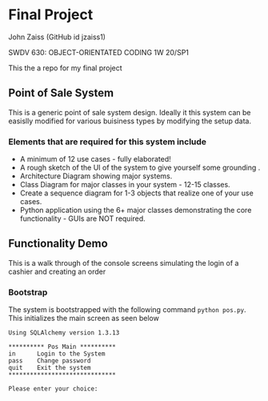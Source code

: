 # Final Project

John Zaiss (GitHub id jzaiss1)

SWDV 630: OBJECT-ORIENTATED CODING 1W 20/SP1

This the a repo for my final project

## Point of Sale System

This is a generic point of sale system design.  Ideally it this system can be easislly modified for various buisiness types by modifying the setup data.

### Elements that are required for this system include

* A minimum of 12 use cases - fully elaborated!
* A rough sketch of the UI of the system to give yourself some grounding .
* Architecture Diagram showing major systems.
* Class Diagram for major classes in your system - 12-15 classes.
* Create a sequence diagram for 1-3 objects that realize one of your use cases.
* Python application using the 6+ major classes demonstrating the core functionality - GUIs are NOT required.

## Functionality Demo

This is a walk through of the console screens simulating the login of a cashier and creating an order

### Bootstrap

The system is bootstrapped with the following command `python pos.py`. This initializes the main screen as seen below

```
Using SQLAlchemy version 1.3.13

********** Pos Main **********
in      Login to the System
pass    Change password
quit    Exit the system
******************************

Please enter your choice:
```